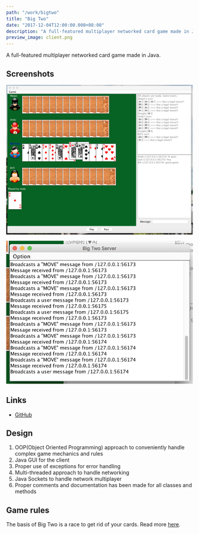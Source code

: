 ```yaml
---
path: "/work/bigtwo"
title: "Big Two"
date: "2017-12-04T12:00:00.000+08:00"
description: "A full-featured multiplayer networked card game made in Java."
preview_image: client.png
---
```


A full-featured multiplayer networked card game made in Java.

## Screenshots

![Client screen for the game.](./client.png)

![Server screen for the game.](./server.png)

## Links

- [GitHub](http://github.com/WaqasAliAbbasi/BigTwo)

## Design

1.  OOP(Object Oriented Programming) approach to conveniently handle complex game mechanics and rules
2.  Java GUI for the client
3.  Proper use of exceptions for error handling
4.  Multi-threaded approach to handle networking
5.  Java Sockets to handle network multiplayer
6.  Proper comments and documentation has been made for all classes and methods

## Game rules

The basis of Big Two is a race to get rid of your cards. Read more [here](https://en.wikipedia.org/wiki/Big_two).
